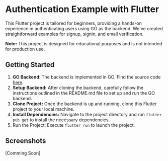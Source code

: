 # Authentication Example with Flutter

This Flutter project is tailored for beginners, providing a hands-on experience in authenticating users using GO as the
backend.
We've created straightforward examples for signup, signin, and email verification.

**Note:** This project is designed for educational purposes and is not intended for production use.

## Getting Started

1. **GO Backend**: The backend is implemented in GO.
   Find the source
   code [here](https://github.com/activcoding/Authentication-Example-in-GO).
2. **Setup Backend:** After cloning the backend, carefully follow the instructions outlined in the README.md file to
   set up
   and run the GO backend.
3. **Clone Project:** Once the backend is up and running, clone this Flutter project to your local machine.
4. **Install Dependencies:** Navigate to the project directory and run `flutter pub get` to install the necessary
   dependencies.
5. Run the Project: Execute `flutter run` to launch the project.

## Screenshots
[Comming Soon]
